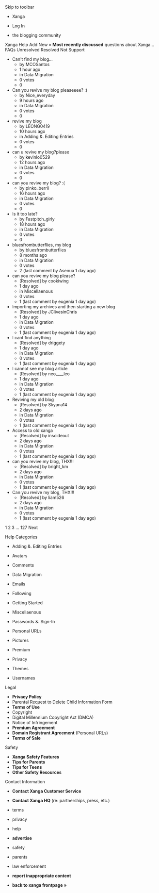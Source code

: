 Skip to toolbar

*   Xanga

*   Log In

*   the blogging community

Xanga Help Add New » **Most recently discussed** questions about Xanga… FAQs Unresolved Resolved Not Support

*   Can't find my blog...
    *   by MCOSantos
    *   1 hour ago
    *   in Data Migration
    *   0 votes
    *   0
*   Can you revive my blog pleaseeee? :(
    *   by Nice\_everyday
    *   9 hours ago
    *   in Data Migration
    *   0 votes
    *   0
*   revive my blog
    *   by LEONG0419
    *   10 hours ago
    *   in Adding &. Editing Entries
    *   0 votes
    *   0
*   can u revive my blog?please
    *   by kevinlo0529
    *   12 hours ago
    *   in Data Migration
    *   0 votes
    *   0
*   can you revive my blog? :(
    *   by pinko\_berrii
    *   16 hours ago
    *   in Data Migration
    *   0 votes
    *   0
*   Is it too late?
    *   by Fastpitch\_girly
    *   18 hours ago
    *   in Data Migration
    *   0 votes
    *   0
*   bluesfrombutterflies, my blog
    *   by bluesfrombutterflies
    *   8 months ago
    *   in Data Migration
    *   0 votes
    *   2 (last comment by Asenua 1 day ago)
*   can you revive my blog please?
    *   \[Resolved\] by cookiwing
    *   1 day ago
    *   in Miscellaenous
    *   0 votes
    *   1 (last comment by eugenia 1 day ago)
*   Importing my archives and then starting a new blog
    *   \[Resolved\] by JClivesinChris
    *   1 day ago
    *   in Data Migration
    *   0 votes
    *   1 (last comment by eugenia 1 day ago)
*   I cant find anything
    *   \[Resolved\] by driggety
    *   1 day ago
    *   in Data Migration
    *   0 votes
    *   1 (last comment by eugenia 1 day ago)
*   I cannot see my blog article
    *   \[Resolved\] by neo\_\_\_\_leo
    *   1 day ago
    *   in Data Migration
    *   0 votes
    *   1 (last comment by eugenia 1 day ago)
*   Reviving my old blog
    *   \[Resolved\] by Skyana14
    *   2 days ago
    *   in Data Migration
    *   0 votes
    *   1 (last comment by eugenia 1 day ago)
*   Access to old xanga
    *   \[Resolved\] by inscideout
    *   2 days ago
    *   in Data Migration
    *   0 votes
    *   1 (last comment by eugenia 1 day ago)
*   can you revive my blog, THX!!!
    *   \[Resolved\] by bright\_km
    *   2 days ago
    *   in Data Migration
    *   0 votes
    *   1 (last comment by eugenia 1 day ago)
*   Can you revive my blog, THX!!!
    *   \[Resolved\] by liam526
    *   2 days ago
    *   in Data Migration
    *   0 votes
    *   1 (last comment by eugenia 1 day ago)

1 2 3 ... 127 Next

Help Categories

*   Adding &. Editing Entries
*   Avatars
*   Comments
*   Data Migration
*   Emails
*   Following
*   Getting Started
*   Miscellaenous

*   Passwords &. Sign-In
*   Personal URLs
*   Pictures
*   Premium
*   Privacy
*   Themes
*   Usernames

Legal

*   **Privacy Policy**
*   Parental Request to Delete Child Information Form
*   **Terms of Use**
*   Copyright
*   Digital Millennium Copyright Act (DMCA)
*   Notice of Infringement
*   **Premium Agreement**
*   **Domain Registrant Agreement** (Personal URLs)
*   **Terms of Sale**

Safety

*   **Xanga Safety Features**
*   **Tips for Parents**
*   **Tips for Teens**
*   **Other Safety Resources**

Contact Information

*   **Contact Xanga Customer Service**
*   **Contact Xanga HQ** (re: partnerships, press, etc.)

*   terms
*   privacy
*   help
*   **advertise**

*   safety
*   parents
*   law enforcement
*   **report inappropriate content**

*   **back to xanga frontpage »**